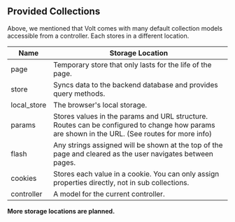 ## Provided Collections

Above, we mentioned that Volt comes with many default collection models accessible from a controller.  Each stores in a different location.

| Name        | Storage Location                                                   |
|-------------|--------------------------------------------------------------------|
| page        | Temporary store that only lasts for the life of the page.        |
| store       | Syncs data to the backend database and provides query methods. |
| local_store | The browser's local storage.                                  |
| params      | Stores values in the params and URL structure. Routes can be configured to change how params are shown in the URL.  (See routes for more info) |
| flash       | Any strings assigned will be shown at the top of the page and cleared as the user navigates between pages. |
| cookies     | Stores each value in a cookie. You can only assign properties directly, not in sub collections. |
| controller  | A model for the current controller.                                       |

**More storage locations are planned.**
